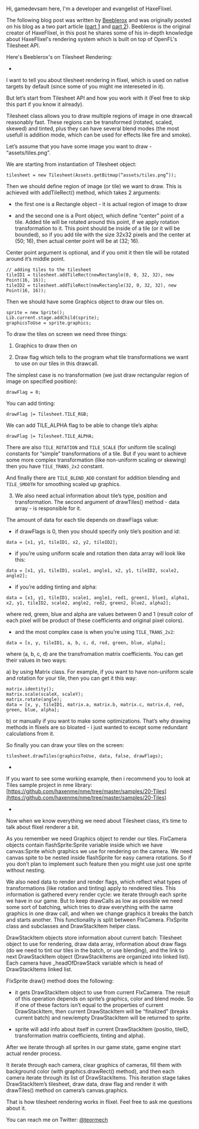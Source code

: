 Hi, gamedevsam here, I'm a developer and evangelist of HaxeFlixel. 

The following blog post was written by [Beeblerox](https://github.com/Beeblerox) and was originally posted on his blog as a two part article ([part 1](http://beeblerox.tumblr.com/post/87678385538/tilesheet-rendering-part-1) and [part 2](http://beeblerox.tumblr.com/post/87778663958/tilesheet-rendering-part-2-some-details-about-flixel)). Beeblerox is the original creator of HaxeFlixel, in this post he shares some of his in-depth knowledge about HaxeFlixel's rendering system which is built on top of OpenFL's Tilesheet API.

Here's Beeblerox's on Tilesheet Rendering:

-

I want to tell you about tilesheet rendering in flixel, which is used on native targets by default (since some of you might me intereseted in it).

But let’s start from Tilesheet API and how you work with it (Feel free to skip this part if you know it already).

Tilesheet class allows you to draw multiple regions of image in one drawcall reasonably fast. These regions can be transformed (rotated, scaled, skewed) and tinted, plus they can have several blend modes (the most usefull is addition mode, which can be used for effects like fire and smoke).

Let’s assume that you have some image you want to draw - “assets/tiles.png”.

We are starting from instantiation of Tilesheet object:

```
tilesheet = new Tilesheet(Assets.getBitmap(“assets/tiles.png”));
```

Then we should define region of image (or tile) we want to draw. This is achieved with addTileRect() method, which takes 2 arguments:

- the first one is a Rectangle object - it is actual region of image to draw

- and the second one is a Pont object, which define “center” point of a tile. Added tile will be rotated around this point, if we apply rotation transformation to it. This point should be inside of a tile (or it will be bounded), so if you add tile with the size 32x32 pixels and the center at (50; 16), then actual center point will be at (32; 16).

Center point argument is optional, and if you omit it then tile will be rotated around it’s middle point.

```
// adding tiles to the tilesheet
tileID1 = tilesheet.addTileRect(newRectangle(0, 0, 32, 32), new Point(16, 16));
tileID2 = tilesheet.addTileRect(newRectangle(32, 0, 32, 32), new Point(16, 16));
```

Then we should have some Graphics object to draw our tiles on.

```
sprite = new Sprite();
Lib.current.stage.addChild(sprite);
graphicsToUse = sprite.graphics;
```

To draw the tiles on screen we need three things:

1) Graphics to draw then on

2) Draw flag which tells to the program what tile transformations we want to use on our tiles in this drawcall.

The simplest case is no transformation (we just draw rectangular region of image on specified position):

```
drawFlag = 0;
```

You can add tinting:

```
drawFlag |= Tilesheet.TILE_RGB;
```

We can add TILE_ALPHA flag to be able to change tile’s alpha:

```
drawFlag |= Tilesheet.TILE_ALPHA;
```

There are also ```TILE_ROTATION``` and ```TILE_SCALE``` (for uniform tile scaling) constants for “simple” transformations of a tile. But if you want to achieve some more complex transformation (like non-uniform scaling or skewing) then you have ```TILE_TRANS_2x2``` constant.

And finally there are ```TILE_BLEND_ADD``` constant for addition blending and ```TILE_SMOOTH``` for smoothing scaled up graphics.

3) We also need actual information about tile’s type, position and transformation. The second argument of drawTiles() method - data array - is responsible for it.

The amount of data for each tile depends on drawFlags value:

- if drawFlags is 0, then you should specify only tile’s position and id:

```
data = [x1, y1, tileID1, x2, y2, tileID2];
```

- if you’re using uniform scale and rotation then data array will look like this:

```
data = [x1, y1, tileID1, scale1, angle1, x2, y1, tileID2, scale2, angle2];
```

- if you’re adding tinting and alpha:

```
data = [x1, y1, tileID1, scale1, angle1, red1, green1, blue1, alpha1,  x2, y1, tileID2, scale2, angle2, red2, green2, blue2, alpha2];
```

where red, green, blue and alpha are values between 0 and 1 (result color of each pixel will be product of these coefficients and original pixel colors).

- and the most complex case is when you’re using ```TILE_TRANS_2x2```:

```
data = [x, y, tileID1, a, b, c, d, red, green, blue, alpha];
```

where (a, b, c, d) are the transfromation matrix coefficients. You can get their values in two ways:

a) by using Matrix class. For example, if you want to have non-uniform scale and rotation for your tile, then you can get it this way:

```
matrix.identity();
matrix.scale(scaleX, scaleY);
matrix.rotate(angle);
data = [x, y, tileID1, matrix.a, matrix.b, matrix.c, matrix.d, red, green, blue, alpha];
```

b) or manually if you want to make some optimizations. That’s why drawing methods in flixels are so bloated - i just wanted to except some redundant calculations from it.

So finally you can draw your tiles on the screen:

```
tilesheet.drawTiles(graphicsToUse, data, false, drawFlags);
```


-


If you want to see some working example, then i recommend you to look at Tiles sample project in nme library: [https://github.com/haxenme/nme/tree/master/samples/20-Tiles](https://github.com/haxenme/nme/tree/master/samples/20-Tiles)


-


Now when we know everything we need about Tilesheet class, it’s time to talk about flixel renderer a bit.

As you remember we need Graphics object to render our tiles. FlxCamera objects contain flashSprite:Sprite variable inside which we have canvas:Sprite which graphics we use for rendering on the camera. We need canvas spite to be nested inside flashSprite for easy camera rotations. So if you don’t plan to implement such feature then you might use just one sprite without nesting.

We also need data to render and render flags, which reflect what types of transformations (like rotation and tinting) apply to rendered tiles. This information is gathered every render cycle: we iterate through each sprite we have in our game. But to keep drawCalls as low as possible we need some sort of batching, which tries to draw everything with the same graphics in one draw call, and when we change graphics it breaks the batch and starts another. This functionality is split between FlxCamera. FlxSprite class and subclasses and DrawStackItem helper class.

DrawStackItem objects store information about current batch: Tilesheet object to use for rendering, draw data array, information about draw flags (do we need to tint our tiles in the batch, or use blending), and the link to next DrawStackItem object (DrawStackItems are organized into linked list). Each camera have _headOfDrawStack variable which is head of DrawStackItems linked list.

FlxSprite draw() method does the following:

- it gets DrawStackItem object to use from current FlxCamera. The result of this operation depends on sprite’s graphics, color and blend mode. So if one of these factors isn’t equal to the properties of current DrawStackItem, then current DrawStackItem will be “finalized” (breaks current batch) and new/empty DrawStackItem will be returned to sprite.

- sprite will add info about itself in current DrawStackItem (positio, tileID, transformation matrix coefficients, tinting and alpha).

After we iterate through all sprites in our game state, game engine start actual render process.

It iterate through each camera, clear graphics of cameras, fill them with background color (with graphics.drawRect() method), and then each camera iterate through its list of DrawStackItems. This iteration stage takes DrawStackItem’s tilesheet, draw data, draw flag and render it with drawTiles() method on camera’s canvas.graphics.

That is how tilesheet rendering works in flixel. Feel free to ask me questions about it.

You can reach me on Twitter: [@teormech](https://twitter.com/teormech)